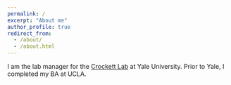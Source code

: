 ```yaml
---
permalink: /
excerpt: "About me"
author_profile: true
redirect_from: 
  - /about/
  - /about.html
---
```


I am the lab manager for the [Crockett Lab](https://www.crockettlab.org/) at Yale University. Prior to Yale, I completed my BA at UCLA.
